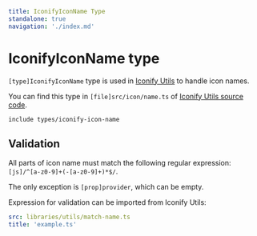 ```yaml
title: IconifyIconName Type
standalone: true
navigation: './index.md'
```

# IconifyIconName type

`[type]IconifyIconName` type is used in [Iconify Utils](./index.md) to handle icon names.

You can find this type in `[file]src/icon/name.ts` of [Iconify Utils source code](https://github.com/iconify/iconify/tree/main/packages/utils).

`include types/iconify-icon-name`

## Validation

All parts of icon name must match the following regular expression: `[js]/^[a-z0-9]+(-[a-z0-9]+)*$/`.

The only exception is `[prop]provider`, which can be empty.

Expression for validation can be imported from Iconify Utils:

```yaml
src: libraries/utils/match-name.ts
title: 'example.ts'
```
